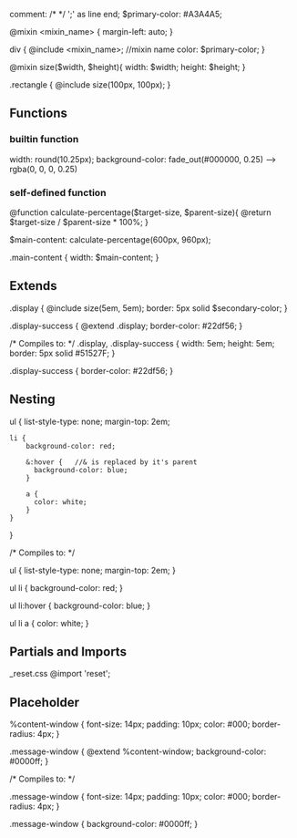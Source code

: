comment: /* */ 
';' as line end;
$primary-color: #A3A4A5;

@mixin <mixin_name> {
    margin-left: auto;
}

div {
    @include <mixin_name>; //mixin name
    color: $primary-color;
}

@mixin size($width, $height){
    width: $width;
    height: $height;
}

.rectangle {
@include size(100px, 100px);
}

## Functions
### builtin function
width: round(10.25px);
background-color: fade_out(#000000, 0.25) -->  rgba(0, 0, 0, 0.25)
### self-defined function
@function calculate-percentage($target-size, $parent-size){
    @return $target-size / $parent-size * 100%;
    }

$main-content: calculate-percentage(600px, 960px);

.main-content {
    width: $main-content;
}

## Extends

.display {
    @include size(5em, 5em);
    border: 5px solid $secondary-color;
}

.display-success {
    @extend .display;
    border-color: #22df56;
}

/* Compiles to: */
.display, .display-success {
  width: 5em;
  height: 5em;
  border: 5px solid #51527F;
}

.display-success {
  border-color: #22df56;
}

## Nesting

ul {
    list-style-type: none;
    margin-top: 2em;

    li {
        background-color: red;

        &:hover {   //& is replaced by it's parent
          background-color: blue;
        }

        a {
          color: white;
        }
    }
}

/* Compiles to: */

ul {
  list-style-type: none;
  margin-top: 2em;
}

ul li {
  background-color: red;
}

ul li:hover {
  background-color: blue;
}

ul li a {
  color: white;
}

## Partials and Imports
_reset.css
@import 'reset';

## Placeholder
%content-window {
  font-size: 14px;
  padding: 10px;
  color: #000;
  border-radius: 4px;
}

.message-window {
  @extend %content-window;
  background-color: #0000ff;
}

/* Compiles to: */

.message-window {
  font-size: 14px;
  padding: 10px;
  color: #000;
  border-radius: 4px;
}

.message-window {
  background-color: #0000ff;
}



